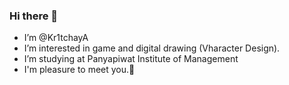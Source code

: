 ### Hi there 👋
- I’m @Kr1tchayA 
- I’m interested in game and digital drawing (Vharacter Design).
- I’m studying at Panyapiwat Institute of Management 
- I'm pleasure to meet you.💞️

<!--
**Kr1tchayA/Kr1tchayA** is a ✨ _special_ ✨ repository because its `README.md` (this file) appears on your GitHub profile.

Here are some ideas to get you started:

- 🔭 I’m currently working on ...
- 🌱 I’m currently learning ...
- 👯 I’m looking to collaborate on ...
- 🤔 I’m looking for help with ...
- 💬 Ask me about ...
- 📫 How to reach me: ...
- 😄 Pronouns: ...
- ⚡ Fun fact: ...
-->
